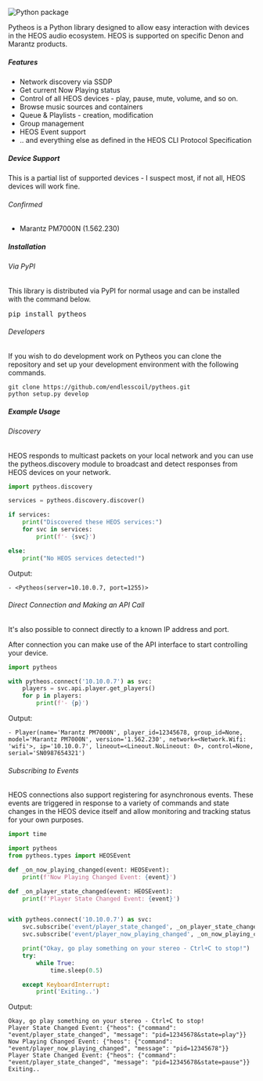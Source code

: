 ![Python package](https://github.com/endlesscoil/pytheos/workflows/Python%20package/badge.svg)

Pytheos is a Python library designed to allow easy interaction with devices in the HEOS audio ecosystem.  HEOS is 
supported on specific Denon and Marantz products.

##### Features
* Network discovery via SSDP
* Get current Now Playing status
* Control of all HEOS devices - play, pause, mute, volume, and so on.
* Browse music sources and containers
* Queue & Playlists - creation, modification
* Group management
* HEOS Event support
* .. and everything else as defined in the HEOS CLI Protocol Specification

##### Device Support
This is a partial list of supported devices - I suspect most, if not all, HEOS devices will work fine.
 
###### Confirmed
* Marantz PM7000N (1.562.230)


##### Installation

###### Via PyPI
This library is distributed via PyPI for normal usage and can be installed with the command below. 
<pre>pip install pytheos</pre>

###### Developers
If you wish to do development work on Pytheos you can clone the repository and set up your development environment
with the following commands.
```
git clone https://github.com/endlesscoil/pytheos.git
python setup.py develop
```

##### Example Usage
###### Discovery
HEOS responds to multicast packets on your local network and you can use the pytheos.discovery module 
to broadcast and detect responses from HEOS devices on your network.
```python
import pytheos.discovery

services = pytheos.discovery.discover()

if services:
    print("Discovered these HEOS services:")
    for svc in services:
        print(f'- {svc}')

else:
    print("No HEOS services detected!")
```
Output:
```
- <Pytheos(server=10.10.0.7, port=1255)>
```

###### Direct Connection and Making an API Call
It's also possible to connect directly to a known IP address and port.

After connection you can make use of the API interface to start controlling your device.
```python
import pytheos

with pytheos.connect('10.10.0.7') as svc:
    players = svc.api.player.get_players()
    for p in players:
        print(f'- {p}')
```
Output:
```
- Player(name='Marantz PM7000N', player_id=12345678, group_id=None, model='Marantz PM7000N', version='1.562.230', network=<Network.Wifi: 'wifi'>, ip='10.10.0.7', lineout=<Lineout.NoLineout: 0>, control=None, serial='SN0987654321')
```

###### Subscribing to Events
HEOS connections also support registering for asynchronous events.  These events are triggered in response to a variety
of commands and state changes in the HEOS device itself and allow monitoring and tracking status for your own purposes.

```python
import time

import pytheos
from pytheos.types import HEOSEvent

def _on_now_playing_changed(event: HEOSEvent):
    print(f'Now Playing Changed Event: {event}')

def _on_player_state_changed(event: HEOSEvent):
    print(f'Player State Changed Event: {event}')


with pytheos.connect('10.10.0.7') as svc:
    svc.subscribe('event/player_state_changed', _on_player_state_changed)
    svc.subscribe('event/player_now_playing_changed', _on_now_playing_changed)

    print("Okay, go play something on your stereo - Ctrl+C to stop!")
    try:
        while True:
            time.sleep(0.5)

    except KeyboardInterrupt:
        print('Exiting..')
```
Output:
```
Okay, go play something on your stereo - Ctrl+C to stop!
Player State Changed Event: {"heos": {"command": "event/player_state_changed", "message": "pid=12345678&state=play"}}
Now Playing Changed Event: {"heos": {"command": "event/player_now_playing_changed", "message": "pid=12345678"}}
Player State Changed Event: {"heos": {"command": "event/player_state_changed", "message": "pid=12345678&state=pause"}}
Exiting..
```
